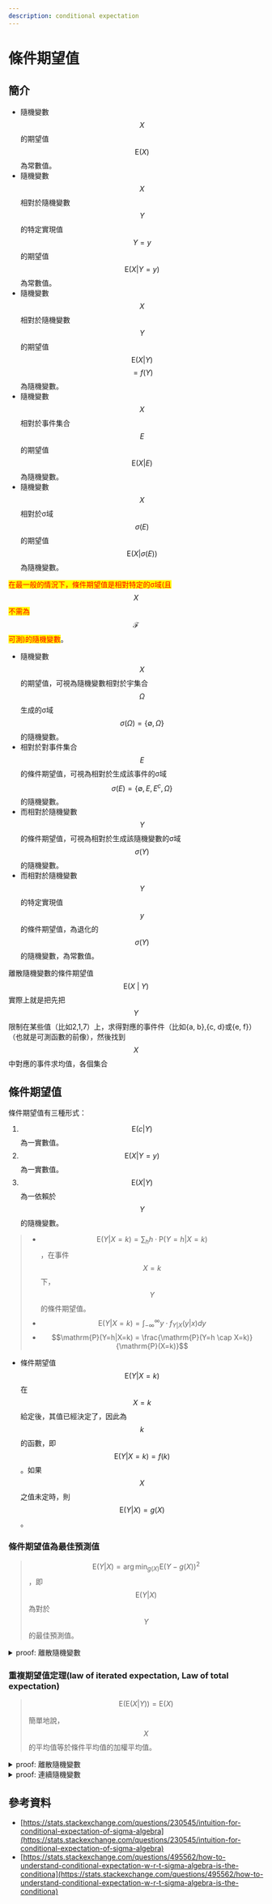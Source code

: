 ```yaml
---
description: conditional expectation
---
```


# 條件期望值

## 簡介

* 隨機變數$$X$$的期望值$$\mathrm{E}(X)$$為常數值。
* 隨機變數$$X$$相對於隨機變數$$Y$$的特定實現值$$Y=y$$的期望值$$\mathrm{E}(X|Y=y)$$為常數值。
* 隨機變數$$X$$相對於隨機變數$$Y$$的期望值$$\mathrm{E}(X|Y)$$$$=f(Y)$$為隨機變數。
* 隨機變數$$X$$相對於事件集合$$E$$的期望值$$\mathrm{E}(X|E)$$為隨機變數。
* 隨機變數$$X$$相對於σ域$$\sigma(E)$$的期望值$$\mathrm{E}(X|\sigma(E))$$為隨機變數。

<mark style="color:red;">在最一般的情況下，條件期望值是相對特定的σ域(且</mark>$$X$$<mark style="color:red;">不需為</mark>$$\mathcal{F}$$<mark style="color:red;">可測)的隨機變數</mark>。

* 隨機變數$$X$$的期望值，可視為隨機變數相對於宇集合$$\Omega$$生成的σ域$$\sigma(\Omega)=\{\emptyset, \Omega\}$$的隨機變數。
* 相對於對事件集合$$E$$的條件期望值，可視為相對於生成該事件的σ域$$\sigma(E)=\{\emptyset, E, E^c, \Omega\}$$的隨機變數。
* 而相對於隨機變數$$Y$$的條件期望值，可視為相對於生成該隨機變數的σ域$$\sigma(Y)$$的隨機變數。
* 而相對於隨機變數$$Y$$的特定實現值$$y$$的條件期望值，為退化的$$\sigma(Y)$$的隨機變數，為常數值。

離散隨機變數的條件期望值$$\mathrm{E}(X~|~Y)$$實際上就是把先把$$Y$$限制在某些值（比如2,1,7）上，求得對應的事件件（比如{a, b},{c, d}或{e, f}）（也就是可測函數的前像），然後找到$$X$$中對應的事件求均值，各個集合

## 條件期望值

條件期望值有三種形式：

1. $$\mathrm{E}(c|Y)$$​為一實數值。
2. $$\mathrm{E}(X|Y=y)$$​為一實數值。
3. $$\mathrm{E}(X|Y)$$為一依賴於$$Y$$​的隨機變數。

> * $$\displaystyle \mathrm{E}(Y|X=k)=\sum_{h} h \cdot\mathrm{P}(Y=h|X=k)$$，在事件$$X=k$$下，$$Y$$的條件期望值。
> * $$\displaystyle \mathrm{E}(Y|X=k)=\int_{-\infty}^{\infty}y\cdot f_{Y|X}(y|x)dy$$
> * $$\mathrm{P}(Y=h|X=k) = \frac{\mathrm{P}(Y=h \cap X=k)}{\mathrm{P}(X=k)}$$

* 條件期望值$$\mathrm{E}(Y|X=k)$$在$$X=k$$給定後，其值已經決定了，因此為$$k$$的函數，即$$\mathrm{E}(Y|X=k) = f(k)$$。如果$$X$$之值未定時，則$$\mathrm{E}(Y|X) = g(X)$$。

### 條件期望值為最佳預測值

> $$\displaystyle \mathrm{E}(Y|X) = \arg \min_{g(X)} \mathrm{E}(Y-g(X))^2$$，即$$\mathrm{E}(Y|X)$$為對於$$Y$$的最佳預測值。



<details>

<summary>proof: 離散隨機變數</summary>

$$\displaystyle  \begin{aligned}  \mathrm{E}[(g(X)-Y)^2] & = \mathrm{E}[(g(X)- \mathrm{E}(Y|X) + \mathrm{E}(Y|X) - Y)^2] \\         & = E[(g(X) - \mathrm{E}(Y|X)^2)] \\         & + 2 \mathrm{E}[(g(X) - \mathrm{E}(Y|X))(\mathrm{E}(Y|X)- Y)] \\         & + \mathrm{E}[(\mathrm{E}(Y|X)-Y)^2] \end{aligned}$$

其中第二項展開後得：$$\displaystyle  \begin{aligned} \mathrm{E}[(g(X) - \mathrm{E}(Y|X))(\mathrm{E}(Y|X)- Y)] &= \mathrm{E}[g(X) \mathrm{E}(Y|X) ] \\     & -\mathrm{E}[\mathrm{E}(Y|X) \mathrm{E}(Y|X)] \\     & - \mathrm{E}[g(X)Y] \\     & + \mathrm{E}[Y \mathrm{E}(Y|X)] \\     & = \mathrm{E}[g(X)Y] - \mathrm{E}[Y\mathrm{E}(Y|X)] - \mathrm{E}[g(X)Y] + \mathrm{E}[Y\mathrm{E}(Y|X)] \\     & = 0 \end{aligned}$$而第三項與$$g(X)$$無關。

因此第一項為0時，可得$$\mathrm{E}[(Y-g(X))^2]$$有最小值，即$$g(X) = \mathrm{E}(Y|X)$$ (QED)

</details>

### 重複期望值定理(law of iterated expectation, Law of total expectation)

> &#x20;$$\mathrm{E}(\mathrm{E}(X|Y))=\mathrm{E}(X)$$
>
> 簡單地說，$$X$$的平均值等於條件平均值的加權平均值。

<details>

<summary>proof: 離散隨機變數</summary>

$$\displaystyle {\begin{aligned} \mathrm {E}\left(\mathrm {E}(X|Y)\right)&{}=\sum \limits _{y}\mathrm {E}(X|Y=y)\cdot \mathrm {P}(Y=y)\\&{}=\sum \limits _{y}\left(\sum \limits _{x}x\cdot \mathrm {P}(X=x|Y=y)\right)\cdot \mathrm {P}(Y=y)\\&{}=\sum \limits _{y}\sum \limits _{x}x\cdot \mathrm {P}(X=x|Y=y)\cdot \mathrm {P}(Y=y)\\&{}=\sum \limits _{y}\sum \limits _{x}x\cdot \mathrm {P}(Y=y|X=x)\cdot \mathrm {P}(X=x)\\&{}=\sum \limits _{x}\sum \limits _{y}x\cdot \mathrm {P}(Y=y|X=x)\cdot \mathrm {P}(X=x)\\&{}=\sum \limits _{x}x\cdot \mathrm {P}(X=x)\cdot \left(\sum \limits _{y}\mathrm {P}(Y=y|X=x)\right)\\&{}=\sum \limits _{x}x\cdot \mathrm {P}(X=x)\\&{}=\mathrm {E}(X).\end{aligned}}$$

</details>

<details>

<summary>proof: 連續隨機變數</summary>

$${\displaystyle {\begin{aligned}\mathrm {E} (X)&=\int x\Pr[X=x]~dx\\\mathrm {E} (X\mid Y=y)&=\int x\Pr[X=x\mid Y=y]~dx\\\mathrm {E} (\mathrm {E} (X\mid Y))&=\int \left(\int x\Pr[X=x\mid Y=y]~dx\right)\Pr[Y=y]~dy\\&=\int \int x\Pr[X=x,Y=y]~dx~dy\\&=\int x\left(\int \Pr[X=x,Y=y]~dy\right)~dx\\&=\int x\Pr[X=x]~dx\\&=\mathrm {E} (X)\,.\end{aligned}}}$$

</details>



## 參考資料

* [https://stats.stackexchange.com/questions/230545/intuition-for-conditional-expectation-of-sigma-algebra](https://stats.stackexchange.com/questions/230545/intuition-for-conditional-expectation-of-sigma-algebra)
* [https://stats.stackexchange.com/questions/495562/how-to-understand-conditional-expectation-w-r-t-sigma-algebra-is-the-conditiona](https://stats.stackexchange.com/questions/495562/how-to-understand-conditional-expectation-w-r-t-sigma-algebra-is-the-conditiona)
